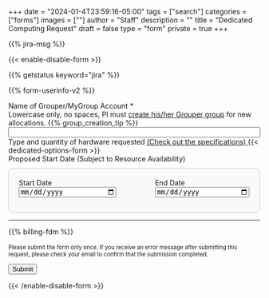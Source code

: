+++
date = "2024-01-4T23:59:16-05:00"
tags = ["search"]
categories = ["forms"]
images = [""]
author = "Staff"
description = ""
title = "Dedicated Computing Request"
draft = false
type = "form"
private = true
+++

{{% jira-msg %}}


<form action="https://uvarc-api.pods.uvarc.io/rest/general-support-request/" method="post" id="request-form" accept-charset="UTF-8">

{{< enable-disable-form >}}

<div class="alert" id="response_message" role="alert" style="padding-bottom:0px;">
  <p id="form_post_response"></p>
</div>
<div>

  <input type="hidden" id="category" name="category" value="Dedicated Resources">
  <input type="hidden" id="request_title" name="request_title" value="Dedicated Computing Request" />

  {{% getstatus keyword="jira" %}}

  {{% form-userinfo-v2 %}}

  <div class="form-item form-group form-type-textfield"> <label class="control-label" for="mygroups-group">Name of Grouper/MyGroup Account <span class="form-required" title="This field is required.">*</span><span style="font-weight:normal;"><br />Lowercase only, no spaces, PI must <a href="https://in.virginia.edu/how-to-request-group" target="_new">create his/her Grouper group</a> for new allocations.</span></label>
    {{% group_creation_tip %}}
    <input required="required" class="form-control form-text required" type="text" id="mygroups-group" name="mygroups-group" value="" size="60" maxlength="128" />
  </div>

<div class="form-item form-group form-type-checkbox">
  <label class="control-label" for="dedicated-computing">
    Type and quantity of hardware requested <a href="/userinfo/hpc/access/#dedicated-computing">(Check out the specifications) </a>
  </label>
  {{< dedicated-options-form >}}
</div>

<div class="form-item form-group form-type-checkbox">
  <label class="control-label" for="lease-dates">
    Proposed Start Date (Subject to Resource Availability)
  </label>

  <div id="lease-dates" style="margin-top: 10px; border: 1px solid #ccc; padding: 20px; background-color: #f9f9f9; border-radius: 8px;">
    <div class="form-row" style="display: flex; justify-content: space-between;">
      <div class="col-md-5" style="margin-bottom: 10px;">
        <label for="lease-start-date" class="form-check-label">Start Date</label>
        <input type="date" class="form-control" id="lease-start-date" name="lease-start-date" required style="width: 100%;">
      </div>
      <div class="col-md-5" style="margin-bottom: 10px;">
        <label for="lease-end-date" class="form-check-label">End Date</label>
        <input type="date" class="form-control" id="lease-end-date" name="lease-end-date" required style="width: 100%;">
      </div>
    </div>  
  </div>
</div>

<!-- Error message for date validation -->
  <div class="alert alert-danger" id="date-error" style="display:none; margin-top: 10px;">
    <p> Please select a valid start and end date. </p>
  </div>

  <hr size=1 />
  {{% billing-fdm %}}
  <div class="form-actions" id="submit-div" style="margin-top:1rem;">
    <p style="font-size:80%;">Please submit the form only once. If you receive an error message after submitting this request, please check your email to confirm that the submission completed.</p>
    <button class="button-primary btn btn-primary form-submit" id="submit" type="submit" name="op" value="Submit">Submit</button>
  </div>
</div>

{{< /enable-disable-form >}}

</form>


<script type="text/javascript" src="/js/user-session-v2.js"></script>
<script type="text/javascript" src="/js/response-message.js"></script>

<!-- Date Validation Script -->
<script>
  document.addEventListener('DOMContentLoaded', function () {
    const form = document.getElementById('request-form');
    const startDateInput = document.getElementById('lease-start-date');
    const endDateInput = document.getElementById('lease-end-date');
    const dateError = document.getElementById('date-error');
    const submitButton = document.getElementById('submit');

    form.addEventListener('submit', function (event) {
      const startDate = new Date(startDateInput.value);
      const endDate = new Date(endDateInput.value);

      if (endDate < startDate) {
        event.preventDefault(); 
        dateError.style.display = 'block'; 
        dateError.scrollIntoView({ behavior: 'smooth' });
        submitButton.disabled = false; 
      } else {
        dateError.style.display = 'none';
      }
    });
  });
</script>